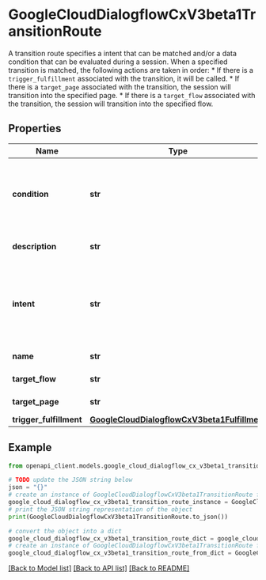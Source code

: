 # GoogleCloudDialogflowCxV3beta1TransitionRoute

A transition route specifies a intent that can be matched and/or a data condition that can be evaluated during a session. When a specified transition is matched, the following actions are taken in order: * If there is a `trigger_fulfillment` associated with the transition, it will be called. * If there is a `target_page` associated with the transition, the session will transition into the specified page. * If there is a `target_flow` associated with the transition, the session will transition into the specified flow.

## Properties

Name | Type | Description | Notes
------------ | ------------- | ------------- | -------------
**condition** | **str** | The condition to evaluate against form parameters or session parameters. See the [conditions reference](https://cloud.google.com/dialogflow/cx/docs/reference/condition). At least one of &#x60;intent&#x60; or &#x60;condition&#x60; must be specified. When both &#x60;intent&#x60; and &#x60;condition&#x60; are specified, the transition can only happen when both are fulfilled. | [optional] 
**description** | **str** | Optional. The description of the transition route. The maximum length is 500 characters. | [optional] 
**intent** | **str** | The unique identifier of an Intent. Format: &#x60;projects//locations//agents//intents/&#x60;. Indicates that the transition can only happen when the given intent is matched. At least one of &#x60;intent&#x60; or &#x60;condition&#x60; must be specified. When both &#x60;intent&#x60; and &#x60;condition&#x60; are specified, the transition can only happen when both are fulfilled. | [optional] 
**name** | **str** | Output only. The unique identifier of this transition route. | [optional] [readonly] 
**target_flow** | **str** | The target flow to transition to. Format: &#x60;projects//locations//agents//flows/&#x60;. | [optional] 
**target_page** | **str** | The target page to transition to. Format: &#x60;projects//locations//agents//flows//pages/&#x60;. | [optional] 
**trigger_fulfillment** | [**GoogleCloudDialogflowCxV3beta1Fulfillment**](GoogleCloudDialogflowCxV3beta1Fulfillment.md) |  | [optional] 

## Example

```python
from openapi_client.models.google_cloud_dialogflow_cx_v3beta1_transition_route import GoogleCloudDialogflowCxV3beta1TransitionRoute

# TODO update the JSON string below
json = "{}"
# create an instance of GoogleCloudDialogflowCxV3beta1TransitionRoute from a JSON string
google_cloud_dialogflow_cx_v3beta1_transition_route_instance = GoogleCloudDialogflowCxV3beta1TransitionRoute.from_json(json)
# print the JSON string representation of the object
print(GoogleCloudDialogflowCxV3beta1TransitionRoute.to_json())

# convert the object into a dict
google_cloud_dialogflow_cx_v3beta1_transition_route_dict = google_cloud_dialogflow_cx_v3beta1_transition_route_instance.to_dict()
# create an instance of GoogleCloudDialogflowCxV3beta1TransitionRoute from a dict
google_cloud_dialogflow_cx_v3beta1_transition_route_from_dict = GoogleCloudDialogflowCxV3beta1TransitionRoute.from_dict(google_cloud_dialogflow_cx_v3beta1_transition_route_dict)
```
[[Back to Model list]](../README.md#documentation-for-models) [[Back to API list]](../README.md#documentation-for-api-endpoints) [[Back to README]](../README.md)


